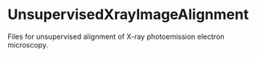 # UnsupervisedXrayImageAlignment
Files for unsupervised alignment of X-ray photoemission electron microscopy.
